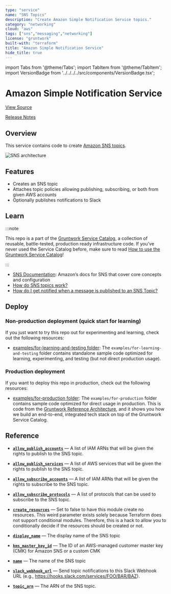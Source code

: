 ```yaml
---
type: "service"
name: "SNS Topics"
description: "Create Amazon Simple Notification Service topics."
category: "networking"
cloud: "aws"
tags: ["sns","messaging","networking"]
license: "gruntwork"
built-with: "terraform"
title: "Amazon Simple Notification Service"
hide_title: true
---
```


import Tabs from '@theme/Tabs';
import TabItem from '@theme/TabItem';
import VersionBadge from '../../../../src/components/VersionBadge.tsx';

<VersionBadge version="0.80.2" lastModifiedVersion="0.44.0"/>

# Amazon Simple Notification Service


<a href="https://github.com/gruntwork-io/terraform-aws-service-catalog/tree/eak12913-patch-1/modules/networking/sns-topics" className="link-button">View Source</a>

<a href="https://github.com/gruntwork-io/terraform-aws-service-catalog/releases?q=networking%2Fsns-topics" className="link-button" title="Release notes for only the service catalog versions which impacted this service.">Release Notes</a>

## Overview

This service contains code to create [Amazon SNS topics](https://aws.amazon.com/sns/).

![SNS architecture](/img/reference/services/networking/sns-architecture.png)

## Features

*   Creates an SNS topic
*   Attaches topic policies allowing publishing, subscribing, or both from given AWS accounts
*   Optionally publishes notifications to Slack

## Learn

:::note

This repo is a part of the [Gruntwork Service Catalog](https://github.com/gruntwork-io/terraform-aws-service-catalog/),
a collection of reusable, battle-tested, production ready infrastructure code.
If you’ve never used the Service Catalog before, make sure to read
[How to use the Gruntwork Service Catalog](https://docs.gruntwork.io/reference/services/intro/overview)!

:::

*   [SNS Documentation](https://docs.aws.amazon.com/sns/): Amazon’s docs for SNS that cover core concepts and configuration
*   [How do SNS topics work?](https://github.com/gruntwork-io/terraform-aws-service-catalog/tree/eak12913-patch-1/modules/networking/sns-topics/core-concepts.md#how-do-sns-topics-work)
*   [How do I get notified when a message is published to an SNS Topic?](https://github.com/gruntwork-io/terraform-aws-service-catalog/tree/eak12913-patch-1/modules/networking/sns-topics/core-concepts.md#how-do-i-get-notified)

## Deploy

### Non-production deployment (quick start for learning)

If you just want to try this repo out for experimenting and learning, check out the following resources:

*   [examples/for-learning-and-testing folder](https://github.com/gruntwork-io/terraform-aws-service-catalog/tree/eak12913-patch-1/examples/for-learning-and-testing): The
    `examples/for-learning-and-testing` folder contains standalone sample code optimized for learning, experimenting, and
    testing (but not direct production usage).

### Production deployment

If you want to deploy this repo in production, check out the following resources:

*   [examples/for-production folder](https://github.com/gruntwork-io/terraform-aws-service-catalog/tree/eak12913-patch-1/examples/for-production): The `examples/for-production` folder contains sample code
    optimized for direct usage in production. This is code from the
    [Gruntwork Reference Architecture](https://gruntwork.io/reference-architecture), and it shows you how we build an
    end-to-end, integrated tech stack on top of the Gruntwork Service Catalog.

## Reference

<Tabs>
<TabItem value="inputs" label="Inputs" default>

<a name="allow_publish_accounts" className="snap-top"></a>

* [**`allow_publish_accounts`**](#allow_publish_accounts) &mdash; A list of IAM ARNs that will be given the rights to publish to the SNS topic.

<a name="allow_publish_services" className="snap-top"></a>

* [**`allow_publish_services`**](#allow_publish_services) &mdash; A list of AWS services that will be given the rights to publish to the SNS topic.

<a name="allow_subscribe_accounts" className="snap-top"></a>

* [**`allow_subscribe_accounts`**](#allow_subscribe_accounts) &mdash; A list of IAM ARNs that will be given the rights to subscribe to the SNS topic.

<a name="allow_subscribe_protocols" className="snap-top"></a>

* [**`allow_subscribe_protocols`**](#allow_subscribe_protocols) &mdash; A list of protocols that can be used to subscribe to the SNS topic.

<a name="create_resources" className="snap-top"></a>

* [**`create_resources`**](#create_resources) &mdash; Set to false to have this module create no resources. This weird parameter exists solely because Terraform does not support conditional modules. Therefore, this is a hack to allow you to conditionally decide if the resources should be created or not.

<a name="display_name" className="snap-top"></a>

* [**`display_name`**](#display_name) &mdash; The display name of the SNS topic

<a name="kms_master_key_id" className="snap-top"></a>

* [**`kms_master_key_id`**](#kms_master_key_id) &mdash; The ID of an AWS-managed customer master key (CMK) for Amazon SNS or a custom CMK

<a name="name" className="snap-top"></a>

* [**`name`**](#name) &mdash; The name of the SNS topic

<a name="slack_webhook_url" className="snap-top"></a>

* [**`slack_webhook_url`**](#slack_webhook_url) &mdash; Send topic notifications to this Slack Webhook URL (e.g., https://hooks.slack.com/services/FOO/BAR/BAZ).

</TabItem>
<TabItem value="outputs" label="Outputs">

<a name="topic_arn" className="snap-top"></a>

* [**`topic_arn`**](#topic_arn) &mdash; The ARN of the SNS topic.

</TabItem>
</Tabs>


<!-- ##DOCS-SOURCER-START
{"sourcePlugin":"service-catalog-api","hash":"d2108562d8a807a5c342f784376ad97e"}
##DOCS-SOURCER-END -->
